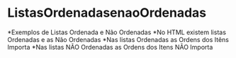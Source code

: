 # ListasOrdenadasenaoOrdenadas
*Exemplos de Listas Ordenada e Não Ordenadas
*No HTML existem listas Ordenadas e as Não Ordenadas
*Nas listas Ordenadas as Ordens dos Itêns Importa
*Nas listas NÃO Ordenadas as Ordens dos Itens NÃO Importa
